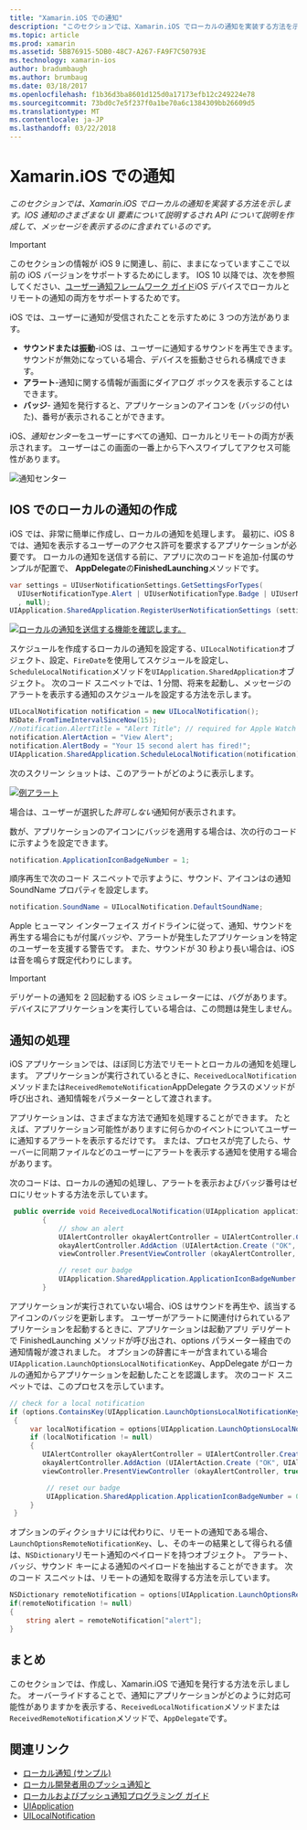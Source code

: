 ```yaml
---
title: "Xamarin.iOS での通知"
description: "このセクションでは、Xamarin.iOS でローカルの通知を実装する方法を示します。 IOS 通知のさまざまな UI 要素について説明するされ API について説明を作成して、メッセージを表示するのに含まれているのです。"
ms.topic: article
ms.prod: xamarin
ms.assetid: 5BB76915-5DB0-48C7-A267-FA9F7C50793E
ms.technology: xamarin-ios
author: bradumbaugh
ms.author: brumbaug
ms.date: 03/18/2017
ms.openlocfilehash: f1b36d3ba8601d125d0a17173efb12c249224e78
ms.sourcegitcommit: 73bd0c7e5f237f0a1be70a6c1384309bb26609d5
ms.translationtype: MT
ms.contentlocale: ja-JP
ms.lasthandoff: 03/22/2018
---
```

# <a name="notifications-in-xamarinios"></a>Xamarin.iOS での通知

_このセクションでは、Xamarin.iOS でローカルの通知を実装する方法を示します。IOS 通知のさまざまな UI 要素について説明するされ API について説明を作成して、メッセージを表示するのに含まれているのです。_

> [!IMPORTANT]
> このセクションの情報が iOS 9 に関連し、前に、ままになっていますここで以前の iOS バージョンをサポートするためにします。 IOS 10 以降では、次を参照してください、[ユーザー通知フレームワーク ガイド](~/ios/platform/user-notifications/index.md)iOS デバイスでローカルとリモートの通知の両方をサポートするためです。

iOS では、ユーザーに通知が受信されたことを示すために 3 つの方法があります。

-  **サウンドまたは振動**-iOS は、ユーザーに通知するサウンドを再生できます。 サウンドが無効になっている場合、デバイスを振動させられる構成できます。
-  **アラート**-通知に関する情報が画面にダイアログ ボックスを表示することはできます。
-  **バッジ**- 通知を発行すると、アプリケーションのアイコンを (バッジの付いた)、番号が表示されることができます。


iOS、*通知センター*をユーザーにすべての通知、ローカルとリモートの両方が表示されます。 ユーザーはこの画面の一番上から下へスワイプしてアクセス可能性があります。

 ![](local-notifications-in-ios-images/image13.png "通知センター")

## <a name="creating-local-notifications-in-ios"></a>IOS でのローカルの通知の作成

iOS では、非常に簡単に作成し、ローカルの通知を処理します。
最初に、iOS 8 では、通知を表示するユーザーのアクセス許可を要求するアプリケーションが必要です。 ローカルの通知を送信する前に、アプリに次のコードを追加-付属のサンプルが配置で、 **AppDelegate**の**FinishedLaunching**メソッドです。

```csharp
var settings = UIUserNotificationSettings.GetSettingsForTypes(
  UIUserNotificationType.Alert | UIUserNotificationType.Badge | UIUserNotificationType.Sound
  , null);
UIApplication.SharedApplication.RegisterUserNotificationSettings (settings);
```

  [![](local-notifications-in-ios-images/image0-sml.png "ローカルの通知を送信する機能を確認します。")](local-notifications-in-ios-images/image0.png#lightbox)

スケジュールを作成するローカルの通知を設定する、`UILocalNotification`オブジェクト、設定、`FireDate`を使用してスケジュールを設定し、`ScheduleLocalNotification`メソッドを`UIApplication.SharedApplication`オブジェクト。 次のコード スニペットでは、1 分間、将来を起動し、メッセージのアラートを表示する通知のスケジュールを設定する方法を示します。

```csharp
UILocalNotification notification = new UILocalNotification();
NSDate.FromTimeIntervalSinceNow(15);
//notification.AlertTitle = "Alert Title"; // required for Apple Watch notifications
notification.AlertAction = "View Alert";
notification.AlertBody = "Your 15 second alert has fired!";
UIApplication.SharedApplication.ScheduleLocalNotification(notification);
```

次のスクリーン ショットは、このアラートがどのように表示します。

  [![](local-notifications-in-ios-images/image2-sml.png "例アラート")](local-notifications-in-ios-images/image2.png#lightbox)

場合は、ユーザーが選択した*許可しない*通知何が表示されます。

数が、アプリケーションのアイコンにバッジを適用する場合は、次の行のコードに示すようを設定できます。

```csharp
notification.ApplicationIconBadgeNumber = 1;
```

順序再生で次のコード スニペットで示すように、サウンド、アイコンはの通知 SoundName プロパティを設定します。

```csharp
notification.SoundName = UILocalNotification.DefaultSoundName;
```

Apple ヒューマン インターフェイス ガイドラインに従って、通知、サウンドを再生する場合にもが付属バッジや、アラートが発生したアプリケーションを特定のユーザーを支援する警告です。 また、サウンドが 30 秒より長い場合は、iOS は音を鳴らす既定代わりにします。

> [!IMPORTANT]
> デリゲートの通知を 2 回起動する iOS シミュレーターには、バグがあります。 デバイスにアプリケーションを実行している場合は、この問題は発生しません。

## <a name="handling-notifications"></a>通知の処理

iOS アプリケーションでは、ほぼ同じ方法でリモートとローカルの通知を処理します。 アプリケーションが実行されているときに、`ReceivedLocalNotification`メソッドまたは`ReceivedRemoteNotification`AppDelegate クラスのメソッドが呼び出され、通知情報をパラメーターとして渡されます。

アプリケーションは、さまざまな方法で通知を処理することができます。 たとえば、アプリケーション可能性がありますに何らかのイベントについてユーザーに通知するアラートを表示するだけです。 または、プロセスが完了したら、サーバーに同期ファイルなどのユーザーにアラートを表示する通知を使用する場合があります。

次のコードは、ローカルの通知の処理し、アラートを表示およびバッジ番号はゼロにリセットする方法を示しています。

```csharp
 public override void ReceivedLocalNotification(UIApplication application, UILocalNotification notification)
        {
            // show an alert
            UIAlertController okayAlertController = UIAlertController.Create (notification.AlertAction, notification.AlertBody, UIAlertControllerStyle.Alert);
            okayAlertController.AddAction (UIAlertAction.Create ("OK", UIAlertActionStyle.Default, null));
            viewController.PresentViewController (okayAlertController, true, null);

            // reset our badge
            UIApplication.SharedApplication.ApplicationIconBadgeNumber = 0;
        }
```

アプリケーションが実行されていない場合、iOS はサウンドを再生や、該当するアイコンのバッジを更新します。 ユーザーがアラートに関連付けられているアプリケーションを起動するときに、アプリケーションは起動アプリ デリゲートで FinishedLaunching メソッドが呼び出され、options パラメーター経由での通知情報が渡されました。 オプションの辞書にキーが含まれている場合`UIApplication.LaunchOptionsLocalNotificationKey`、AppDelegate がローカルの通知からアプリケーションを起動したことを認識します。 次のコード スニペットでは、このプロセスを示しています。

```csharp
// check for a local notification
if (options.ContainsKey(UIApplication.LaunchOptionsLocalNotificationKey))
 {
     var localNotification = options[UIApplication.LaunchOptionsLocalNotificationKey] as UILocalNotification;
     if (localNotification != null)
     {
        UIAlertController okayAlertController = UIAlertController.Create (localNotification.AlertAction, localNotification.AlertBody, UIAlertControllerStyle.Alert);
        okayAlertController.AddAction (UIAlertAction.Create ("OK", UIAlertActionStyle.Default, null));
        viewController.PresentViewController (okayAlertController, true, null);

         // reset our badge
         UIApplication.SharedApplication.ApplicationIconBadgeNumber = 0;
     }
 }
```

オプションのディクショナリには代わりに、リモートの通知である場合、 `LaunchOptionsRemoteNotificationKey`、し、そのキーの結果として得られる値は、`NSDictionary`リモート通知のペイロードを持つオブジェクト。 アラート、バッジ、サウンド キーによる通知のペイロードを抽出することができます。 次のコード スニペットは、リモートの通知を取得する方法を示しています。

```csharp
NSDictionary remoteNotification = options[UIApplication.LaunchOptionsRemoteNotificationKey];
if(remoteNotification != null)
{
    string alert = remoteNotification["alert"];
}
```

## <a name="summary"></a>まとめ

このセクションでは、作成し、Xamarin.iOS で通知を発行する方法を示しました。 オーバーライドすることで、通知にアプリケーションがどのように対応可能性がありますかを表示する、`ReceivedLocalNotification`メソッドまたは`ReceivedRemoteNotification`メソッドで、`AppDelegate`です。


## <a name="related-links"></a>関連リンク

- [ローカル通知 (サンプル)](https://developer.xamarin.com/samples/monotouch/LocalNotifications)
- [ローカル開発者用のプッシュ通知と](https://developer.apple.com/notifications/)
- [ローカルおよびプッシュ通知プログラミング ガイド](https://developer.apple.com/library/prerelease/content/documentation/NetworkingInternet/Conceptual/RemoteNotificationsPG/)
- [UIApplication](http://iosapi.xamarin.com/?link=T%3aMonoTouch.UIKit.UIApplication)
- [UILocalNotification](http://iosapi.xamarin.com/?link=T%3aMonoTouch.UIKit.UILocalNotification)
